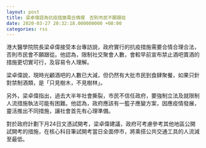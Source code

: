 ```yaml
---
layout: post
title: 梁卓偉認為抗疫措施需合情理　否則市民不願跟從
date: 2020-03-27 20:32:18.000000000 +08:00
categories: rss
---
```


港大醫學院院長梁卓偉接受本台專訪說，政府實行的抗疫措施需要合情合理合法，否則市民會不願跟從。他認為，限制社交聚會人數，會較早前宣布禁止酒吧賣酒的措施更切實可行，及容易令人理解。

梁卓偉說，現時光顧酒吧的人數已大減，但仍然有大批市民到食肆聚餐，如果只針對禁制酒類，是「只見樹木，不見樹林」。

另外，梁卓偉指出，過去大半年社會撕裂，市民不信任政府，要強制立法及就限制人流措施執法可能有困難。他認為，政府應該有一籃子應變方案，因應疫情發展，靈活推出不同措施，讓社會首先有心理準備。

對於政府計劃下月24日文憑試開考，梁卓偉建議，政府可考慮參考其他地區公開試開考的措施，在核心科目筆試開考當日全面停市，將乘搭公共交通工具的人流減至最低。
